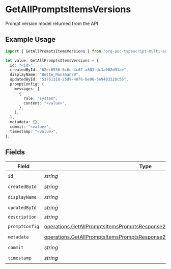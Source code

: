 # GetAllPromptsItemsVersions

Prompt version model returned from the API

## Example Usage

```typescript
import { GetAllPromptsItemsVersions } from "orq-poc-typescript-multi-env-version/models/operations";

let value: GetAllPromptsItemsVersions = {
  id: "<id>",
  createdById: "62ec6936-6c6c-4c67-a803-dc1a082d91ae",
  displayName: "Bette_Monahan79",
  updatedById: "53761318-25d9-48f6-be96-5e948332bc56",
  promptConfig: {
    messages: [
      {
        role: "system",
        content: "<value>",
      },
    ],
  },
  metadata: {},
  commit: "<value>",
  timestamp: "<value>",
};
```

## Fields

| Field                                                                                                                                                                    | Type                                                                                                                                                                     | Required                                                                                                                                                                 | Description                                                                                                                                                              |
| ------------------------------------------------------------------------------------------------------------------------------------------------------------------------ | ------------------------------------------------------------------------------------------------------------------------------------------------------------------------ | ------------------------------------------------------------------------------------------------------------------------------------------------------------------------ | ------------------------------------------------------------------------------------------------------------------------------------------------------------------------ |
| `id`                                                                                                                                                                     | *string*                                                                                                                                                                 | :heavy_check_mark:                                                                                                                                                       | N/A                                                                                                                                                                      |
| `createdById`                                                                                                                                                            | *string*                                                                                                                                                                 | :heavy_check_mark:                                                                                                                                                       | N/A                                                                                                                                                                      |
| `displayName`                                                                                                                                                            | *string*                                                                                                                                                                 | :heavy_check_mark:                                                                                                                                                       | N/A                                                                                                                                                                      |
| `updatedById`                                                                                                                                                            | *string*                                                                                                                                                                 | :heavy_check_mark:                                                                                                                                                       | N/A                                                                                                                                                                      |
| `description`                                                                                                                                                            | *string*                                                                                                                                                                 | :heavy_minus_sign:                                                                                                                                                       | N/A                                                                                                                                                                      |
| `promptConfig`                                                                                                                                                           | [operations.GetAllPromptsItemsPromptsResponse200ApplicationJSONPromptConfig](../../models/operations/getallpromptsitemspromptsresponse200applicationjsonpromptconfig.md) | :heavy_check_mark:                                                                                                                                                       | N/A                                                                                                                                                                      |
| `metadata`                                                                                                                                                               | [operations.GetAllPromptsItemsPromptsResponse200ApplicationJSONMetadata](../../models/operations/getallpromptsitemspromptsresponse200applicationjsonmetadata.md)         | :heavy_check_mark:                                                                                                                                                       | N/A                                                                                                                                                                      |
| `commit`                                                                                                                                                                 | *string*                                                                                                                                                                 | :heavy_check_mark:                                                                                                                                                       | N/A                                                                                                                                                                      |
| `timestamp`                                                                                                                                                              | *string*                                                                                                                                                                 | :heavy_check_mark:                                                                                                                                                       | N/A                                                                                                                                                                      |